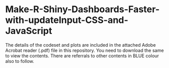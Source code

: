 # Make-R-Shiny-Dashboards-Faster-with-updateInput-CSS-and-JavaScript

The details of the codeset and plots are included in the attached Adobe Acrobat reader (.pdf) file in this repository. 
You need to download the same to view the contents. There are referrals to other contents in BLUE colour also to follow.
